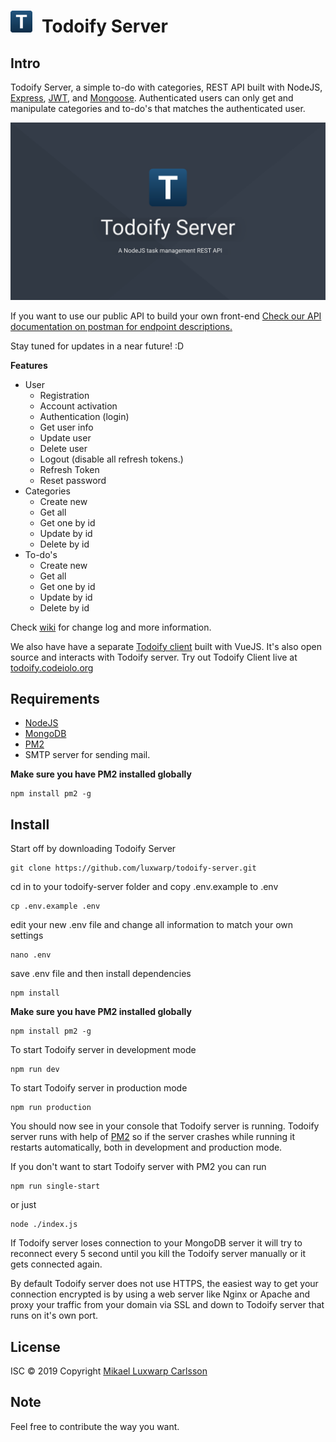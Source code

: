 # <img src="graphics/android-chrome-192x192.png" width="35" style="margin-right: 15px;" alt="todoify icon">Todoify Server

## Intro

Todoify Server, a simple to-do with categories, REST API built with NodeJS, [Express](https://github.com/expressjs/express/), [JWT](https://github.com/auth0/node-jsonwebtoken), and [Mongoose](https://github.com/Automattic/mongoose).
Authenticated users can only get and manipulate categories and to-do's that matches the authenticated user.

<a href="./graphics/todoify-server-big-image-1920x1080.png">
  <img src="./graphics/todoify-server-big-image-1920x1080.png" width="700">
</a>

If you want to use our public API to build your own front-end
[Check our API documentation on postman for endpoint descriptions.](https://documenter.getpostman.com/view/1602420/S1Zz6UxQ)

Stay tuned for updates in a near future! :D

**Features**

- User
  - Registration
  - Account activation
  - Authentication (login)
  - Get user info
  - Update user
  - Delete user
  - Logout (disable all refresh tokens.)
  - Refresh Token
  - Reset password
- Categories
  - Create new
  - Get all
  - Get one by id
  - Update by id
  - Delete by id
- To-do's
  - Create new
  - Get all
  - Get one by id
  - Update by id
  - Delete by id

Check [wiki](https://github.com/luxwarp/todoify-server/wiki) for change log and more information.

We also have have a separate [Todoify client](https://github.com/luxwarp/todoify-client) built with VueJS. It's also open source and interacts with Todoify server. Try out Todoify Client live at [todoify.codeiolo.org](https://todoify.codeiolo.org)

## Requirements

- [NodeJS](https://nodejs.org/en/)
- [MongoDB](https://www.mongodb.com/)
- [PM2](http://pm2.keymetrics.io/)
- SMTP server for sending mail.

**Make sure you have PM2 installed globally**

```shell
npm install pm2 -g
```

## Install

Start off by downloading Todoify Server

```shell
git clone https://github.com/luxwarp/todoify-server.git
```

cd in to your todoify-server folder and copy .env.example to .env

```shell
cp .env.example .env
```

edit your new .env file and change all information to match your own settings

```shell
nano .env
```

save .env file and then install dependencies

```shell
npm install
```

**Make sure you have PM2 installed globally**

```shell
npm install pm2 -g
```

To start Todoify server in development mode

```shell
npm run dev
```

To start Todoify server in production mode

```shell
npm run production
```

You should now see in your console that Todoify server is running. Todoify server runs with help of [PM2](http://pm2.keymetrics.io/) so if the server crashes while running it restarts automatically, both in development and production mode.

If you don't want to start Todoify server with PM2 you can run

```shell
npm run single-start
```

or just

```shell
node ./index.js
```

If Todoify server loses connection to your MongoDB server it will try to reconnect every 5 second until you kill the Todoify server manually or it gets connected again.

By default Todoify server does not use HTTPS, the easiest way to get your connection encrypted is by using a web server like Nginx or Apache and proxy your traffic from your domain via SSL and down to Todoify server that runs on it's own port.

## License

ISC © 2019 Copyright [Mikael Luxwarp Carlsson](https://luxwarp.info)

## Note

Feel free to contribute the way you want.
